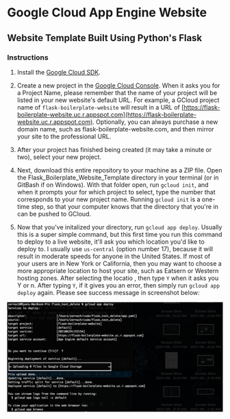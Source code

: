 # Google Cloud App Engine Website
## Website Template Built Using Python's Flask

### Instructions

1. Install the [Google Cloud SDK](https://cloud.google.com/sdk/).

2. Create a new project in the [Google Cloud Console](https://console.cloud.google.com/). When it asks you for a Project Name, please remember that the name of your project will be listed in your new website's default URL. For example, a GCloud project name of `flask-boilerplate-website` will result in a URL of [https://flask-boilerplate-website.uc.r.appspot.com](https://flask-boilerplate-website.uc.r.appspot.com). Optionally, you can always purchase a new domain name, such as flask-boilerplate-website.com, and then mirror your site to the professional URL.

3. After your project has finished being created (it may take a minute or two), select your new project.

4. Next, download this entire repository to your machine as a ZIP file. Open the Flask_Boilerplate_Website_Template directory in your terminal (or in GitBash if on Windows). With that folder open, run `gcloud init`, and when it prompts your for which project to select, type the number that corresponds to your new project name. Running `gcloud init` is a one-time step, so that your computer knows that the directory that you're in can be pushed to GCloud.

5. Now that you've initalized your directory, run `gcloud app deploy`. Usually this is a super simple command, but this first time you run this command to deploy to a live website, it'll ask you which location you'd like to deploy to. I usually use `us-central` (option number 17), because it will result in moderate speeds for anyone in the United States. If most of your users are in New York or California, then you may want to choose a more appropriate location to host your site, such as Eatsern or Western hosting zones. After selecting the locatio , then type `Y` when it asks you Y or n. After typing `Y`, if it gives you an error, then simply run `gcloud app deploy` again. Please see success message in screenshot below:

![Success Message Terminal](static/images/terminal.png)

